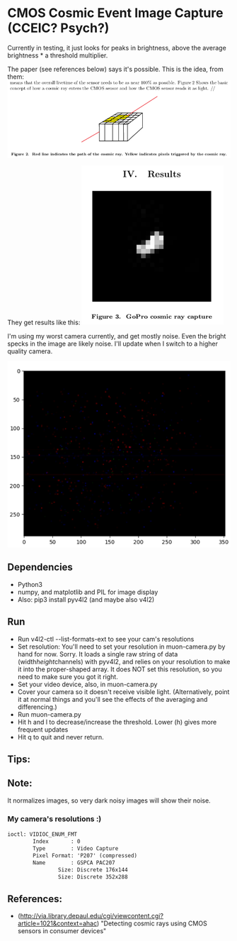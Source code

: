 # CMOS Cosmic Event Image Capture (CCEIC? Psych?)

Currently in testing, it just looks for peaks in brightness, above the average brightness * a threshold multiplier.

The paper (see references below) says it's possible. This is the idea, from them:
![CMOS cosmic event diagram](imgref/pdf-diag.png)

They get results like this:
![CMOS cosmic event result](imgref/pdf-result.png)

I'm using my worst camera currently, and get mostly noise. Even the bright specks in the image are likely noise.  I'll update when I switch to a higher quality camera.

![CMOS noise, with maybe-special dots](imgref/local-result.png)

## Dependencies
- Python3
- numpy, and matplotlib and PIL for image display
- Also: pip3 install pyv4l2 (and maybe also v4l2)

## Run
- Run v4l2-ctl --list-formats-ext to see your cam's resolutions
- Set resolution: You'll need to set your resolution in muon-camera.py by hand for now. Sorry. It loads a single raw string of data (width*height*channels) with pyv4l2, and relies on your resolution to make it into the proper-shaped array. It does NOT set this resolution, so you need to make sure you got it right.
- Set your video device, also, in muon-camera.py
- Cover your camera so it doesn't receive visible light. (Alternatively, point it at normal things and you'll see the effects of the averaging and differencing.)
- Run muon-camera.py
- Hit h and l to decrease/increase the threshold. Lower (h) gives more frequent updates
- Hit q to quit and never return.

## Tips:

## Note:
It normalizes images, so very dark noisy images will show their noise.

### My camera's resolutions :)
```$ v4l2-ctl --list-formats-ext
ioctl: VIDIOC_ENUM_FMT
        Index       : 0
        Type        : Video Capture
        Pixel Format: 'P207' (compressed)
        Name        : GSPCA PAC207
                Size: Discrete 176x144
                Size: Discrete 352x288
```

## References:
- (http://via.library.depaul.edu/cgi/viewcontent.cgi?article=1021&context=ahac) "Detecting cosmic rays using CMOS sensors in consumer devices"

